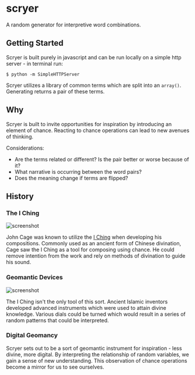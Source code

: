 
# scryer
A random generator for interpretive word combinations.

## Getting Started 

Scryer is built purely in javascript and can be run locally on a simple http server - in terminal run:

<code>$ python -m SimpleHTTPServer</code>

Scryer utilizes a library of common terms which are split into an <code>array()</code>. Generating returns a pair of these terms. 

## Why

Scryer is built to invite opportunities for inspiration by introducing an element of chance. Reacting to chance operations can lead to new avenues of thinking. 

Considerations:

* Are the terms related or different? Is the pair better or worse because of it?
* What narrative is occurring between the word pairs? 
* Does the meaning change if terms are flipped?

## History

### The I Ching

![screenshot](http://imgur.com/FiJSKKF)

John Cage was known to utilize the [I Ching]() when developing his compositions. Commonly used as an ancient form of Chinese divination, Cage saw the I Ching as a tool for composing using chance. He could remove intention from the work and rely on methods of divination to guide his sound. 


### Geomantic Devices

![screenshot](http://i.imgur.com/DGlQLFK.jpg)

The I Ching isn't the only tool of this sort. Ancient Islamic inventors developed advanced instruments which were used to attain divine knowledge. Various dials could be turned which would result in a series of random patterns that could be interpreted.

### Digital Geomancy
 
Scryer sets out to be a sort of geomantic instrument for inspiration - less divine, more digital. By interpreting the relationship of random variables, we gain a sense of new understanding. This observation of chance operations become a mirror for us to see ourselves. 

